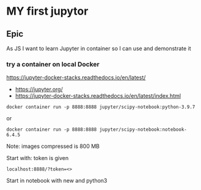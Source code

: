 # MY first jupytor

## Epic
As JS I want to learn Jupyter in container so I can use and demonstrate it

### try a container on local Docker
https://jupyter-docker-stacks.readthedocs.io/en/latest/ 
- https://jupyter.org/
- https://jupyter-docker-stacks.readthedocs.io/en/latest/index.html

```
docker container run -p 8888:8888 jupyter/scipy-notebook:python-3.9.7
```
or
```
docker container run -p 8888:8888 jupyter/scipy-notebook:notebook-6.4.5
```
Note: images compressed is 800 MB

Start with: token is given
```
localhost:8888/?token=<>
```
Start in notebook with new and python3





